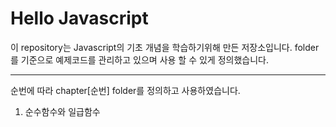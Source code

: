 # Hello Javascript

이 repository는 Javascript의 기초 개념을 학습하기위해 만든 저장소입니다.
folder를 기준으로 예제코드를 관리하고 있으며 사용 할 수 있게 정의했습니다.

---
순번에 따라 chapter[순번] folder를 정의하고 사용하였습니다.

1. 순수함수와 일급함수